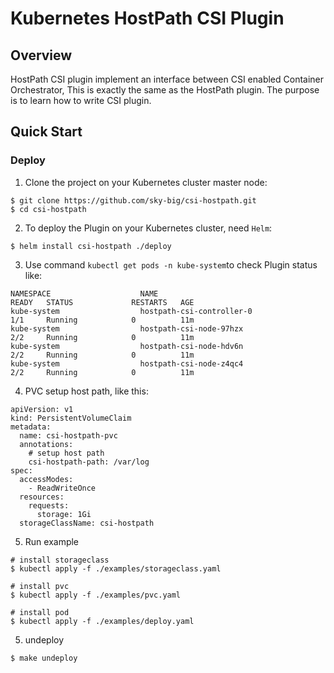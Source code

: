 # Kubernetes HostPath CSI Plugin

## Overview

HostPath CSI plugin implement an interface between CSI enabled Container Orchestrator, This is exactly the same as the HostPath plugin.
The purpose is to learn how to write CSI plugin.

## Quick Start

### Deploy

1. Clone the project on your Kubernetes cluster master node:
```
$ git clone https://github.com/sky-big/csi-hostpath.git
$ cd csi-hostpath
```

2. To deploy the Plugin on your Kubernetes cluster, need ` Helm `:
```
$ helm install csi-hostpath ./deploy
```

3. Use command ```kubectl get pods -n kube-system```to check Plugin status like:
```
NAMESPACE                    NAME                                                     READY   STATUS             RESTARTS   AGE
kube-system                  hostpath-csi-controller-0                                1/1     Running            0          11m
kube-system                  hostpath-csi-node-97hzx                                  2/2     Running            0          11m
kube-system                  hostpath-csi-node-hdv6n                                  2/2     Running            0          11m
kube-system                  hostpath-csi-node-z4qc4                                  2/2     Running            0          11m
```

4. PVC setup host path, like this:
```
apiVersion: v1
kind: PersistentVolumeClaim
metadata:
  name: csi-hostpath-pvc
  annotations:
    # setup host path
    csi-hostpath-path: /var/log
spec:
  accessModes:
    - ReadWriteOnce
  resources:
    requests:
      storage: 1Gi
  storageClassName: csi-hostpath
```

5. Run example
```
# install storageclass
$ kubectl apply -f ./examples/storageclass.yaml

# install pvc
$ kubectl apply -f ./examples/pvc.yaml

# install pod
$ kubectl apply -f ./examples/deploy.yaml
```

5. undeploy
```
$ make undeploy
```
